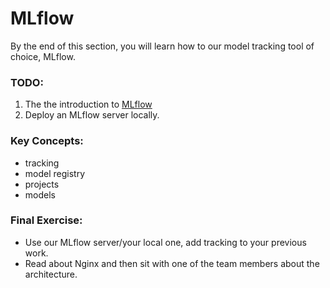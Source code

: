 # MLflow
By the end of this section, you will learn how to our model tracking tool of choice, MLflow.

### TODO:
1. The the introduction to [MLflow](https://www.databricks.com/blog/2018/06/05/introducing-mlflow-an-open-source-machine-learning-platform.html)
2. Deploy an MLflow server locally.

### Key Concepts:
- tracking
- model registry
- projects
- models

### Final Exercise:
- Use our MLflow server/your local one, add tracking to your previous work.
- Read about Nginx and then sit with one of the team members about the architecture.
